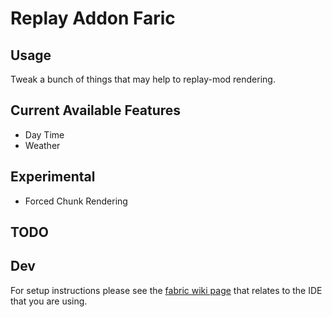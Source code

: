 # Replay Addon Faric

## Usage

Tweak a bunch of things that may help to replay-mod rendering.

## Current Available Features
* Day Time
* Weather

## Experimental
* Forced Chunk Rendering

## TODO


## Dev

For setup instructions please see the [fabric wiki page](https://fabricmc.net/wiki/tutorial:setup) that relates to the IDE that you are using.
